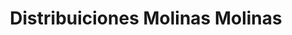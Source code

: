 ---
title: "Distribuiciones Molinas Molinas"
url: /ciudad-guayana/distribuiciones-molinas-molinas/
shop: comodidad
---